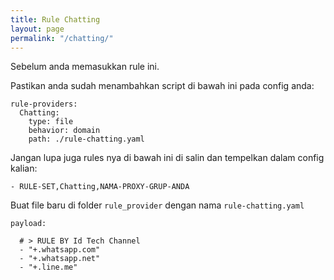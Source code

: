 ```yaml
---
title: Rule Chatting
layout: page
permalink: "/chatting/"
---
```


Sebelum anda memasukkan rule ini.

Pastikan anda sudah menambahkan script di bawah ini pada config anda:

```
rule-providers:
  Chatting:
    type: file
    behavior: domain
    path: ./rule-chatting.yaml
```

Jangan lupa juga rules nya di bawah ini di salin dan tempelkan dalam config kalian:

```
- RULE-SET,Chatting,NAMA-PROXY-GRUP-ANDA
```

Buat file baru di folder `rule_provider` dengan nama `rule-chatting.yaml`

```
payload:

  # > RULE BY Id Tech Channel
  - "+.whatsapp.com"
  - "+.whatsapp.net"
  - "+.line.me"
```